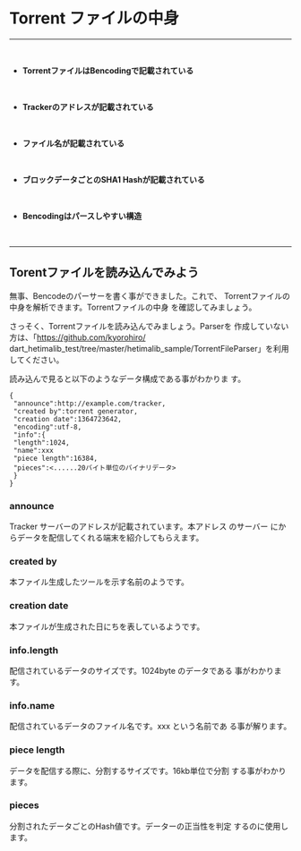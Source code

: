 # Torrent ファイルの中身

<hr>
<br>


* **TorrentファイルはBencodingで記載されている**

<br>

* **Trackerのアドレスが記載されている**

<br>

* **ファイル名が記載されている**

<br>

* **ブロックデータごとのSHA1 Hashが記載されている**

<br>

* **Bencodingはパースしやすい構造**

<br>

<hr>

## Torentファイルを読み込んでみよう

無事、Bencodeのパーサーを書く事ができました。これで、
Torrentファイルの中身を解析できます。Torrentファイルの中身
を確認してみましょう。

さっそく、Torrentファイルを読み込んでみましょう。Parserを
作成していない方は、「https://github.com/kyorohiro/
dart_hetimalib_test/tree/master/hetimalib_sample/TorrentFileParser」を利用してください。

読み込んで見ると以下のようなデータ構成である事がわかりま
す。

```
{
 "announce":http://example.com/tracker,
 "created by":torrent generator,
 "creation date":1364723642,
 "encoding":utf-8,
 "info":{
 "length":1024,
 "name":xxx
 "piece length":16384,
 "pieces":<......20バイト単位のバイナリデータ>
 }
}
```

###  announce
Tracker サーバーのアドレスが記載されています。本アドレス
のサーバー
にからデータを配信してくれる端末を紹介してもらえます。

### created by
本ファイル生成したツールを示す名前のようです。

### creation date
本ファイルが生成された日にちを表しているようです。

### info.length
配信されているデータのサイズです。1024byte のデータである
事がわかります。

### info.name
配信されているデータのファイル名です。xxx という名前であ
る事が解ります。

### piece length
データを配信する際に、分割するサイズです。16kb単位で分割
する事がわかります。

### pieces
分割されたデータごとのHash値です。データーの正当性を判定
するのに使用します。

